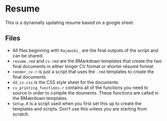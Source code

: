 # Resume

This is a dynamally updating resume based on a google sheet.

## Files

  - All files beginning with `Rajewski_` are the final outputs of the script and can be shared.
  - `resume.rmd` and `cv.rmd` are the RMarkdown templates that create the two final documents in either longer CV format or shorter résumé format
  - `render_cv.r` is just a script that uses the `.rmd` templates to create the final documents
  - `dd_cv.css` is the CSS style sheet for the documents
  - `cv_printing_functions.r` contains all of the functions you need to source in order to compile the douments. These functions are called in the RMakrdown templates.
  - `Setup.R` is a script used when you first set this up to create the templates and scripts. Don't use this unless you are starting from scratch.

